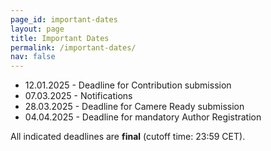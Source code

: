 ```yaml
---
page_id: important-dates
layout: page
title: Important Dates
permalink: /important-dates/
nav: false
---
```


* 12.01.2025 - Deadline for Contribution submission
* 07.03.2025 - Notifications
* 28.03.2025 - Deadline for Camere Ready submission
* 04.04.2025 - Deadline for mandatory Author Registration

All indicated deadlines are **final** (cutoff time: 23:59 CET).